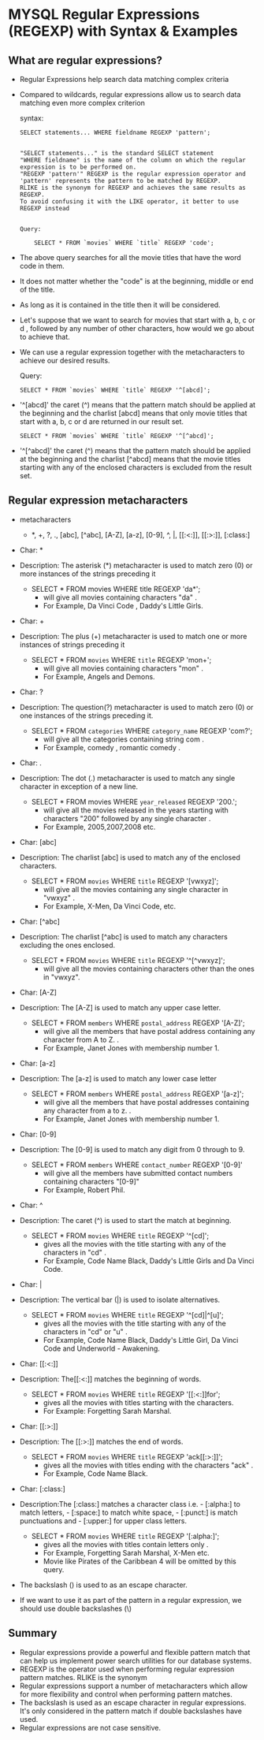 #	MYSQL Regular Expressions (REGEXP) with Syntax & Examples

##	What are regular expressions?

-	Regular Expressions help search data matching complex criteria
-	Compared to wildcards, regular expressions allow us to search data matching even more complex criterion


	syntax:
		
		SELECT statements... WHERE fieldname REGEXP 'pattern';
		
		
		"SELECT statements..." is the standard SELECT statement
		"WHERE fieldname" is the name of the column on which the regular expression is to be performed on.
		"REGEXP 'pattern'" REGEXP is the regular expression operator and 'pattern' represents the pattern to be matched by REGEXP. 
		RLIKE is the synonym for REGEXP and achieves the same results as REGEXP.
		To avoid confusing it with the LIKE operator, it better to use REGEXP instead	
		
		
		Query:
		
			SELECT * FROM `movies` WHERE `title` REGEXP 'code';
			
			
-	The above query searches for all the movie titles that have the word code in them. 
-	It does not matter whether the "code" is at the beginning, middle or end of the title.
- 	As long as it is contained in the title then it will be considered.

-	Let's suppose that we want to search for movies that start with a, b, c or d , followed by any number of other characters, how would we go about to achieve that.
-	We can use a regular expression together with the metacharacters to achieve our desired results.

	Query:
	
		SELECT * FROM `movies` WHERE `title` REGEXP '^[abcd]';			

-	'^[abcd]' the caret (^) means that the pattern match should be applied at the beginning and the charlist [abcd] means that only movie titles that start with a, b, c or d are returned in our result set.		
		
		SELECT * FROM `movies` WHERE `title` REGEXP '^[^abcd]';

-	'^[^abcd]' the caret (^) means that the pattern match should be applied at the beginning and the charlist [^abcd] means that the movie titles starting with any of the enclosed characters is excluded from the result set.


##	Regular expression metacharacters


-	metacharacters
	-	*, +, ?, ., [abc], [^abc], [A-Z], [a-z], [0-9], ^, |, [[:<:]], [[:>:]], [:class:]
	
	
	
-	Char: *
-	Description:	The asterisk (*) metacharacter is used to match zero (0) or more instances of the strings preceding it
	-	SELECT * FROM movies WHERE title REGEXP 'da*'; 
		-	will give all movies containing characters "da" .
		-	For Example, Da Vinci Code , Daddy's Little Girls.
	


-	Char: +
-	Description:	The plus (+) metacharacter is used to match one or more instances of strings preceding it
	-	SELECT * FROM `movies` WHERE `title` REGEXP 'mon+'; 
		-	will give all movies containing characters "mon" .
		-	For Example, Angels and Demons.
		
		
	
		
-	Char: ?
-	Description:	The question(?) metacharacter is used to match zero (0) or one instances of the strings preceding it.
	-	SELECT * FROM `categories` WHERE `category_name` REGEXP 'com?'; 
		-	will give all the categories containing string com .
		-	For Example, comedy , romantic comedy .
			
		
		
-	Char: .
-	Description:	The dot (.) metacharacter is used to match any single character in exception of a new line.
	-	SELECT * FROM movies WHERE `year_released` REGEXP '200.';
		-	will give all the movies released in the years starting with characters "200" followed by any single character .
		-	For Example, 2005,2007,2008 etc.
		
		
-	Char: [abc]
-	Description:	The charlist [abc] is used to match any of the enclosed characters.
	-	SELECT * FROM `movies` WHERE `title` REGEXP '[vwxyz]'; 
		-	will give all the movies containing any single character in "vwxyz" .
		-	For Example, X-Men, Da Vinci Code, etc.  
		

-	Char: [^abc]	
-	Description:	The charlist [^abc] is used to match any characters excluding the ones enclosed.	
	-	SELECT * FROM `movies` WHERE `title` REGEXP '^[^vwxyz]'; 
		-	will give all the movies containing characters other than the ones in "vwxyz".
		
		
-	Char: [A-Z]		
-	Description:	The [A-Z] is used to match any upper case letter.	
	-	SELECT * FROM `members` WHERE `postal_address` REGEXP '[A-Z]'; 
		-	will give all the members that have postal address containing any character from A to Z. .
		-	For Example, Janet Jones with membership number 1.

		
-	Char: [a-z]	
-	Description:	The [a-z] is used to match any lower case letter
	-	SELECT * FROM `members` WHERE `postal_address` REGEXP '[a-z]'; 
		-	will give all the members that have postal addresses containing any character from  a to z. .
		-	For Example, Janet Jones with membership number 1.
		
		
-	Char: [0-9]	
-	Description:	The [0-9] is used to match any digit from 0 through to 9.	
	-	SELECT * FROM `members` WHERE `contact_number` REGEXP '[0-9]'  
		-	will give all the members have submitted contact numbers containing characters "[0-9]"
		-	For Example, Robert Phil.


-	Char: ^	
-	Description:	The caret (^) is used to start the match at beginning.
	-	SELECT * FROM `movies` WHERE `title` REGEXP '^[cd]'; 
		-	gives all the movies with the title starting with any of the characters in "cd" .
		-	For Example, Code Name Black, Daddy's Little Girls and Da Vinci Code.
		
		
-	Char: |	
-	Description:	The vertical bar (|) is used to isolate alternatives.
	-	SELECT * FROM `movies` WHERE `title` REGEXP '^[cd]|^[u]'; 
		-	gives all the movies with the title starting with any of the characters in "cd"  or "u" .
		-	For Example, Code Name Black, Daddy's Little Girl, Da Vinci Code and Underworld - Awakening.
		
		
		
-	Char: [[:<:]]	
-	Description:	The[[:<:]] matches the beginning of words.
	-	SELECT * FROM `movies` WHERE `title` REGEXP '[[:<:]]for'; 
		-	gives all the movies with titles starting with the characters.
		-	For Example:  Forgetting Sarah Marshal.
	

-	Char: [[:>:]]	
-	Description:	The [[:>:]] matches the end of words.
	-	SELECT * FROM `movies` WHERE `title` REGEXP 'ack[[:>:]]';  
		-	gives all the movies with titles ending with the characters "ack" .
		-	For Example, Code Name Black.

	


-	Char: [:class:]	
-	Description:The [:class:] matches a character class i.e. 
		-	[:alpha:] to match letters,
		-	[:space:] to match white space, 
		-	[:punct:] is match punctuations and 
		-	[:upper:] for upper class letters.
	-	SELECT * FROM `movies` WHERE `title` REGEXP '[:alpha:]'; 
		-	gives all the movies with titles contain letters only .
		-	For Example, Forgetting Sarah Marshal, X-Men etc.
		-	Movie like Pirates of the Caribbean 4 will be omitted by this query.
		
	
-	The backslash (\) is used to as an escape character. 
-	If we want to use it as part of the pattern in a regular expression, we should use double backslashes (\\)	


	
## Summary

-	Regular expressions provide a powerful and flexible pattern match that can help us implement power search utilities for our database systems.
-	REGEXP is the operator used when performing regular expression pattern matches. RLIKE is the synonym
-	Regular expressions support a number of metacharacters which allow for more flexibility and control when performing pattern matches.
-	The backslash is used as an escape character in regular expressions. It's only considered in the pattern match if double backslashes have used.
-	Regular expressions are not case sensitive.








		